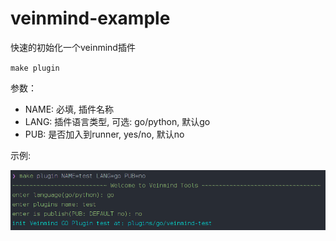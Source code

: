 # veinmind-example

快速的初始化一个veinmind插件

`make plugin `

参数：

+ NAME: 必填, 插件名称
+ LANG: 插件语言类型, 可选: go/python, 默认go
+ PUB: 是否加入到runner, yes/no, 默认no

示例:

![demo](../docs/veinmind-example/init_plugin.png)